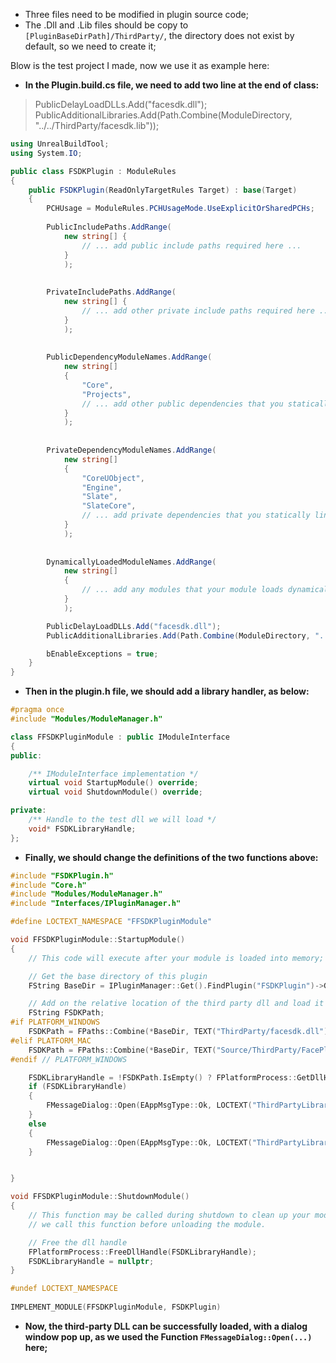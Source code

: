 - Three files need to be modified in plugin source code;
- The .Dll and .Lib files should be copy to `[PluginBaseDirPath]/ThirdParty/`, the directory does not exist by default, so we need to create it;  

Blow is the test project I made, now we use it as example here:  
- **In the Plugin.build.cs file, we need to add two line at the end of class:** 
> PublicDelayLoadDLLs.Add("facesdk.dll");  
> PublicAdditionalLibraries.Add(Path.Combine(ModuleDirectory, "../../ThirdParty/facesdk.lib"));
```C#
using UnrealBuildTool;
using System.IO;

public class FSDKPlugin : ModuleRules
{
	public FSDKPlugin(ReadOnlyTargetRules Target) : base(Target)
	{
		PCHUsage = ModuleRules.PCHUsageMode.UseExplicitOrSharedPCHs;
		
		PublicIncludePaths.AddRange(
			new string[] {
				// ... add public include paths required here ...
			}
			);
				
		
		PrivateIncludePaths.AddRange(
			new string[] {
				// ... add other private include paths required here ...
			}
			);
			
		
		PublicDependencyModuleNames.AddRange(
			new string[]
			{
				"Core",
				"Projects",
				// ... add other public dependencies that you statically link with here ...
			}
			);
			
		
		PrivateDependencyModuleNames.AddRange(
			new string[]
			{
                "CoreUObject",
                "Engine",
                "Slate",
                "SlateCore",
				// ... add private dependencies that you statically link with here ...	
			}
			);
		
		
		DynamicallyLoadedModuleNames.AddRange(
			new string[]
			{
				// ... add any modules that your module loads dynamically here ...
			}
			);

        PublicDelayLoadDLLs.Add("facesdk.dll");
        PublicAdditionalLibraries.Add(Path.Combine(ModuleDirectory, "../../ThirdParty/facesdk.lib"));

        bEnableExceptions = true;
    }
}
```
- **Then in the plugin.h file, we should add a library handler, as below:**
```C++
#pragma once
#include "Modules/ModuleManager.h"

class FFSDKPluginModule : public IModuleInterface
{
public:

	/** IModuleInterface implementation */
	virtual void StartupModule() override;
	virtual void ShutdownModule() override;

private:
	/** Handle to the test dll we will load */
	void* FSDKLibraryHandle;
};
```
- **Finally, we should change the definitions of the two functions above:**
```C++
#include "FSDKPlugin.h"
#include "Core.h"
#include "Modules/ModuleManager.h"
#include "Interfaces/IPluginManager.h"

#define LOCTEXT_NAMESPACE "FFSDKPluginModule"

void FFSDKPluginModule::StartupModule()
{
	// This code will execute after your module is loaded into memory; the exact timing is specified in the .uplugin file per-module

	// Get the base directory of this plugin
	FString BaseDir = IPluginManager::Get().FindPlugin("FSDKPlugin")->GetBaseDir();

	// Add on the relative location of the third party dll and load it
	FString FSDKPath;
#if PLATFORM_WINDOWS
	FSDKPath = FPaths::Combine(*BaseDir, TEXT("ThirdParty/facesdk.dll"));
#elif PLATFORM_MAC
	FSDKPath = FPaths::Combine(*BaseDir, TEXT("Source/ThirdParty/FacePluginLibrary/Mac/Release/libExampleLibrary.dylib"));
#endif // PLATFORM_WINDOWS

	FSDKLibraryHandle = !FSDKPath.IsEmpty() ? FPlatformProcess::GetDllHandle(*FSDKPath) : nullptr;
	if (FSDKLibraryHandle)
	{
		FMessageDialog::Open(EAppMsgType::Ok, LOCTEXT("ThirdPartyLibraryError", "FSDK successfully loaded!"));
	}
	else
	{
		FMessageDialog::Open(EAppMsgType::Ok, LOCTEXT("ThirdPartyLibraryError", "Failed to load Facesdk third party library"));
	}


}

void FFSDKPluginModule::ShutdownModule()
{
	// This function may be called during shutdown to clean up your module.  For modules that support dynamic reloading,
	// we call this function before unloading the module.

	// Free the dll handle
	FPlatformProcess::FreeDllHandle(FSDKLibraryHandle);
	FSDKLibraryHandle = nullptr;
}

#undef LOCTEXT_NAMESPACE
	
IMPLEMENT_MODULE(FFSDKPluginModule, FSDKPlugin)
```
- **Now, the third-party DLL can be successfully loaded, with a dialog window pop up, as we used the Function `FMessageDialog::Open(...)` here;**
